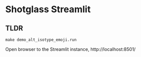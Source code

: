 # Shotglass Streamlit 


## TLDR

    make demo_alt_isotype_emoji.run

Open browser to the Streamlit instance, http://localhost:8501/
